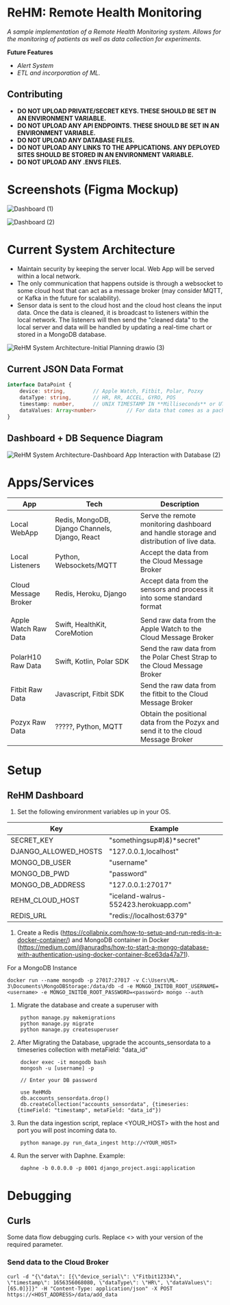 # ReHM: Remote Health Monitoring
*A sample implementation of a Remote Health Monitoring system. Allows for the monitoring of patients as well as data collection for experiments.*

**Future Features**
* *Alert System*
* *ETL and incorporation of ML.*

## Contributing

* **DO NOT UPLOAD PRIVATE/SECRET KEYS. THESE SHOULD BE SET IN AN ENVIRONMENT VARIABLE.**
* **DO NOT UPLOAD ANY API ENDPOINTS. THESE SHOULD BE SET IN AN ENVIRONMENT VARIABLE.**
* **DO NOT UPLOAD ANY DATABASE FILES.**
* **DO NOT UPLOAD ANY LINKS TO THE APPLICATIONS. ANY DEPLOYED SITES SHOULD BE STORED IN AN ENVIRONMENT VARIABLE.**
* **DO NOT UPLOAD ANY .ENVS FILES.**

# Screenshots (Figma Mockup)

![Dashboard (1)](https://user-images.githubusercontent.com/59156097/171966507-e47acbf2-a979-4b66-9829-adbf2b9290b1.png)

![Dashboard (2)](https://user-images.githubusercontent.com/59156097/171966550-ac9b486b-914f-4f6c-8381-c7ccbd60f10c.png)

# Current System Architecture

* Maintain security by keeping the server local. Web App will be served within a local network. 
* The only communication that happens outside is through a websocket to some cloud host that can act as a message broker (may consider MQTT, or Kafka in the future for scalability).
* Sensor data is sent to the cloud host and the cloud host cleans the input data. Once the data is cleaned, it is broadcast to listeners within the local network. The listeners will then send the "cleaned data" to the local server and data will be handled by updating a real-time chart or stored in a MongoDB database.

![ReHM System Architecture-Initial Planning drawio (3)](https://user-images.githubusercontent.com/59156097/179628133-b6fb4833-e058-4937-a9f3-899469432f8b.png)

## Current JSON Data Format
```typescript
interface DataPoint {
    device: string,         // Apple Watch, Fitbit, Polar, Pozxy 
    dataType: string,       // HR, RR, ACCEL, GYRO, POS
    timestamp: number,      // UNIX TIMESTAMP IN **Milliseconds** or UTC timestamp
    dataValues: Array<number>          // For data that comes as a pack (ACCEL) index 0 = x, 1 = y, 2 = z.
}
```
## Dashboard + DB Sequence Diagram

![ReHM System Architecture-Dashboard App Interaction with Database (2)](https://user-images.githubusercontent.com/59156097/173128029-a7ee3f73-8a3d-4a78-b5ce-865a63177a4a.jpg)

# Apps/Services

|      App      | Tech | Description|
|---------------|-------------| ------|
| Local WebApp  | Redis, MongoDB, Django Channels, Django, React | Serve the remote monitoring dashboard and handle storage and distribution of live data.|
| Local Listeners | Python, Websockets/MQTT | Accept the data from the Cloud Message Broker |
| Cloud Message Broker | Redis, Heroku, Django | Accept data from the sensors and process it into some standard format | 
|||
| Apple Watch Raw Data | Swift, HealthKit, CoreMotion | Send raw data from the Apple Watch to the Cloud Message Broker |
| PolarH10 Raw Data | Swift, Kotlin, Polar SDK | Send the raw data from the Polar Chest Strap to the Cloud Message Broker |
| Fitbit Raw Data | Javascript, Fitbit SDK | Send the raw data from the fitbit to the Cloud Message Broker |
| Pozyx Raw Data | ?????, Python, MQTT | Obtain the positional data from the Pozyx and send it to the cloud Message Broker | 

# Setup
## ReHM Dashboard
1. Set the following environment variables up in your OS.

| Key | Example |
|----|-----|
| SECRET_KEY | "somethingsup#)*&*)*secret" |
| DJANGO_ALLOWED_HOSTS | "127.0.0.1,localhost" |
| MONGO_DB_USER | "username" |
| MONGO_DB_PWD | "password" |
| MONGO_DB_ADDRESS | "127.0.0.1:27017" |
| REHM_CLOUD_HOST | "iceland-walrus-552423.herokuapp.com" |
| REDIS_URL | "redis://localhost:6379" |

1. Create a Redis (https://collabnix.com/how-to-setup-and-run-redis-in-a-docker-container/) and MongoDB container in Docker (https://medium.com/@anuradhs/how-to-start-a-mongo-database-with-authentication-using-docker-container-8ce63da47a71). 

For a MongoDB Instance

    docker run --name mongodb -p 27017:27017 -v C:\Users\ML-3\Documents\MongoDBStorage:/data/db -d -e MONGO_INITDB_ROOT_USERNAME=<username> -e MONGO_INITDB_ROOT_PASSWORD=<password> mongo --auth

1. Migrate the database and create a superuser with

        python manage.py makemigrations
        python manage.py migrate
        python manage.py createsuperuser

1. After Migrating the Database, upgrade the accounts_sensordata to a timeseries collection with metaField: "data_id"


        docker exec -it mongodb bash
        mongosh -u [username] -p
        
        // Enter your DB password

        use ReHMdb
        db.accounts_sensordata.drop()
        db.createCollection("accounts_sensordata", {timeseries: {timeField: "timestamp", metaField: "data_id"})

1. Run the data ingestion script, replace <YOUR_HOST> with the host and port you will post incoming data to.

        python manage.py run_data_ingest http://<YOUR_HOST>

1. Run the server with Daphne. Example:

        daphne -b 0.0.0.0 -p 8001 django_project.asgi:application

# Debugging

## Curls
Some data flow debugging curls. Replace <> with your version of the required parameter. 

### Send data to the Cloud Broker

    curl -d "{\"data\": [{\"device_serial\": \"Fitbit12334\", \"timestamp\": 1656356068080, \"dataType\": \"HR\", \"dataValues\": [65.0]}]}" -H "Content-Type: application/json" -X POST https://<HOST_ADDRESS>/data/add_data

